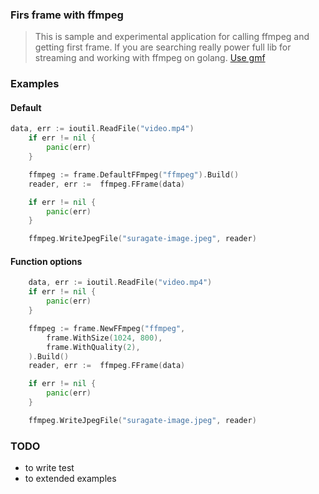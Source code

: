 ### Firs frame with ffmpeg
> This is sample and experimental application for calling ffmpeg and getting first frame.
> If you are searching really power full lib for streaming and working with ffmpeg on golang. [Use gmf](https://github.com/3d0c/gmf)

### Examples
#### Default
```go
data, err := ioutil.ReadFile("video.mp4")
	if err != nil {
		panic(err)
	}

	ffmpeg := frame.DefaultFFmpeg("ffmpeg").Build()
	reader, err :=	ffmpeg.FFrame(data)

	if err != nil {
		panic(err)
	}

	ffmpeg.WriteJpegFile("suragate-image.jpeg", reader)
```
#### Function options
```go
	data, err := ioutil.ReadFile("video.mp4")
	if err != nil {
		panic(err)
	}

	ffmpeg := frame.NewFFmpeg("ffmpeg",
		frame.WithSize(1024, 800),
		frame.WithQuality(2),
	).Build()
	reader, err :=	ffmpeg.FFrame(data)

	if err != nil {
		panic(err)
	}

	ffmpeg.WriteJpegFile("suragate-image.jpeg", reader)
```

### TODO
- to write test
- to extended examples